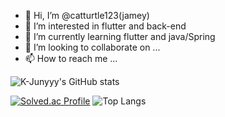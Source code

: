 - 👋 Hi, I’m @catturtle123(jamey)
- 👀 I’m interested in flutter and back-end
- 🌱 I’m currently learning flutter and java/Spring
- 💞️ I’m looking to collaborate on ...
- 📫 How to reach me ...

<!---
catturtle123/catturtle123 is a ✨ special ✨ repository because its `README.md` (this file) appears on your GitHub profile.
You can click the Preview link to take a look at your changes.
--->


![K-Junyyy's GitHub stats](https://github-readme-stats.vercel.app/api?username=catturtle123&show_icons=true&theme=dark)

[![Solved.ac Profile](http://mazassumnida.wtf/api/generate_badge?boj=musoyou10)](https://solved.ac/musoyou10) ![Top Langs](https://github-readme-stats.vercel.app/api/top-langs/?username=catturtle123&layout=Demo&theme=dark)
